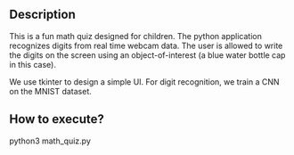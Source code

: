 ## Description

This is a fun math quiz designed for children. The python application recognizes digits from real time webcam data. The user is allowed to write the digits on the screen using an object-of-interest (a blue water bottle cap in this case).

We use tkinter to design a simple UI. For digit recognition, we train a CNN on the MNIST dataset.

## How to execute?

python3 math_quiz.py
